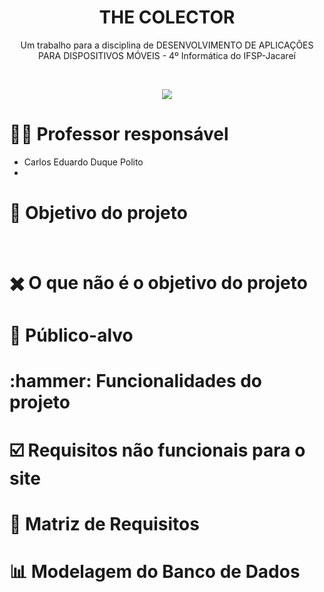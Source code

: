 <h1 align="center"> THE COLECTOR  </h1>
<p align="center">Um trabalho para a disciplina de DESENVOLVIMENTO DE APLICAÇÕES PARA DISPOSITIVOS MÓVEIS - 4º Informática do IFSP-Jacareí</p>
<br>
<p align="center">
<img loading="lazy" src="http://img.shields.io/static/v1?label=STATUS&message=EM%20DESENVOLVIMENTO&color=blue&style=for-the-badge"/>

<h1>🧑‍🏫 Professor responsável</h1> 

-  Carlos Eduardo Duque Polito
-  
<h1>🎯 Objetivo do projeto</h1> 

<br>

<h1>✖️ O que não é o objetivo do projeto</h2>


<h1>👥 Público-alvo</h2>


<h1>:hammer: Funcionalidades do projeto</h2>


  
<h1>☑️ Requisitos não funcionais para o site</h1> 


<h1>📑 Matriz de Requisitos</h1>


<h1>📊 Modelagem do Banco de Dados</h1> 
